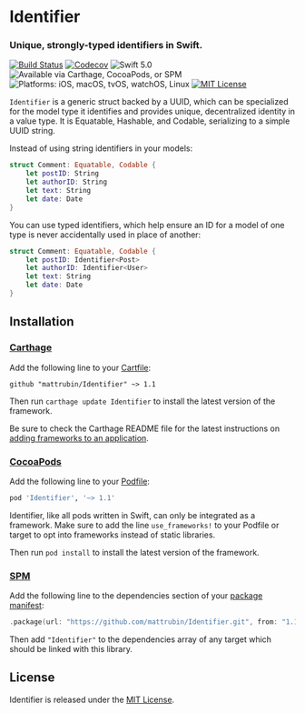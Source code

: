 # Identifier
### Unique, strongly-typed identifiers in Swift.

[![Build Status](https://travis-ci.com/mattrubin/Identifier.svg?branch=develop)](https://travis-ci.com/mattrubin/Identifier)
[![Codecov](https://img.shields.io/codecov/c/github/mattrubin/Identifier/develop.svg)](https://codecov.io/gh/mattrubin/Identifier)
![Swift 5.0](https://img.shields.io/badge/swift-5.0-orange.svg)
![Available via Carthage, CocoaPods, or SPM](https://img.shields.io/badge/via-Carthage%20%7C%20CocoaPods%20%7C%20SPM-MediumSlateBlue.svg)
![Platforms: iOS, macOS, tvOS, watchOS, Linux](https://img.shields.io/badge/platforms-iOS%20%7C%20macOS%20%7C%20tvOS%20%7C%20watchOS%20%7C%20Linux-blue.svg)
[![MIT License](https://img.shields.io/badge/license-MIT-lightgray.svg)](LICENSE.md)

`Identifier` is a generic struct backed by a UUID, which can be specialized for the model type it identifies and provides unique, decentralized identity in a value type. It is Equatable, Hashable, and Codable, serializing to a simple UUID string.

Instead of using string identifiers in your models:
```swift
struct Comment: Equatable, Codable {
    let postID: String
    let authorID: String
    let text: String
    let date: Date
}
```
You can use typed identifiers, which help ensure an ID for a model of one type is never accidentally used in place of another:
```swift
struct Comment: Equatable, Codable {
    let postID: Identifier<Post>
    let authorID: Identifier<User>
    let text: String
    let date: Date
}
```


## Installation

### [Carthage][]

Add the following line to your [Cartfile][]:

````config
github "mattrubin/Identifier" ~> 1.1
````

Then run `carthage update Identifier` to install the latest version of the framework.

Be sure to check the Carthage README file for the latest instructions on [adding frameworks to an application][carthage-instructions].

[Carthage]: https://github.com/Carthage/Carthage
[Cartfile]: https://github.com/Carthage/Carthage/blob/master/Documentation/Artifacts.md#cartfile
[carthage-instructions]: https://github.com/Carthage/Carthage/blob/master/README.md#adding-frameworks-to-an-application

### [CocoaPods][]

Add the following line to your [Podfile][]:

````ruby
pod 'Identifier', '~> 1.1'
````

Identifier, like all pods written in Swift, can only be integrated as a framework. Make sure to add the line `use_frameworks!` to your Podfile or target to opt into frameworks instead of static libraries.

Then run `pod install` to install the latest version of the framework.

[CocoaPods]: https://cocoapods.org
[Podfile]: https://guides.cocoapods.org/using/the-podfile.html

### [SPM][]

Add the following line to the dependencies section of your [package manifest][Package.swift]:

```swift
.package(url: "https://github.com/mattrubin/Identifier.git", from: "1.1.0"),
```

Then add `"Identifier"` to the dependencies array of any target which should be linked with this library.

[SPM]: https://swift.org/package-manager/
[Package.swift]: https://github.com/apple/swift-package-manager/tree/master/Documentation


## License

Identifier is released under the [MIT License](LICENSE.md).
